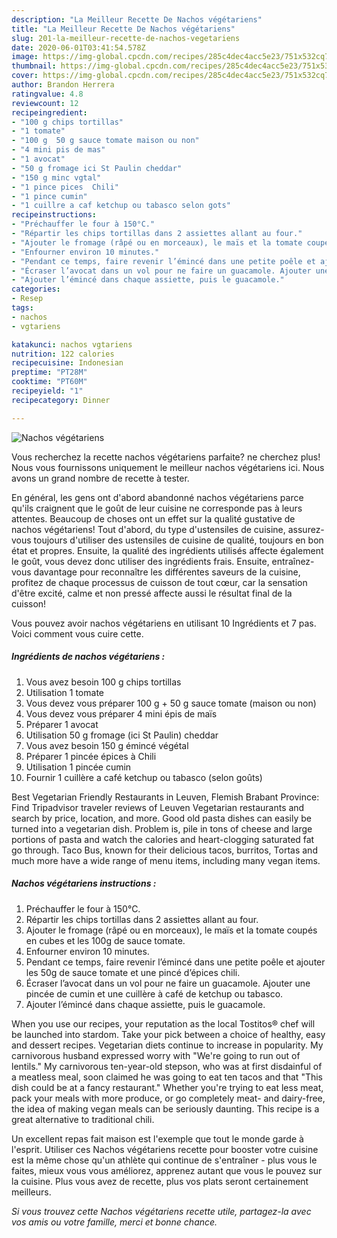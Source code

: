 ```yaml
---
description: "La Meilleur Recette De Nachos végétariens"
title: "La Meilleur Recette De Nachos végétariens"
slug: 201-la-meilleur-recette-de-nachos-vegetariens
date: 2020-06-01T03:41:54.578Z
image: https://img-global.cpcdn.com/recipes/285c4dec4acc5e23/751x532cq70/nachos-vegetariens-photo-principale-de-la-recette.jpg
thumbnail: https://img-global.cpcdn.com/recipes/285c4dec4acc5e23/751x532cq70/nachos-vegetariens-photo-principale-de-la-recette.jpg
cover: https://img-global.cpcdn.com/recipes/285c4dec4acc5e23/751x532cq70/nachos-vegetariens-photo-principale-de-la-recette.jpg
author: Brandon Herrera
ratingvalue: 4.8
reviewcount: 12
recipeingredient:
- "100 g chips tortillas"
- "1 tomate"
- "100 g  50 g sauce tomate maison ou non"
- "4 mini pis de mas"
- "1 avocat"
- "50 g fromage ici St Paulin cheddar"
- "150 g minc vgtal"
- "1 pince pices  Chili"
- "1 pince cumin"
- "1 cuillre a caf ketchup ou tabasco selon gots"
recipeinstructions:
- "Préchauffer le four à 150°C."
- "Répartir les chips tortillas dans 2 assiettes allant au four."
- "Ajouter le fromage (râpé ou en morceaux), le maïs et la tomate coupés en cubes et les 100g de sauce tomate."
- "Enfourner environ 10 minutes."
- "Pendant ce temps, faire revenir l’émincé dans une petite poêle et ajouter les 50g de sauce tomate et une pincé d’épices chili."
- "Écraser l’avocat dans un vol pour ne faire un guacamole. Ajouter une pincée de cumin et une cuillère à café de ketchup ou tabasco."
- "Ajouter l’émincé dans chaque assiette, puis le guacamole."
categories:
- Resep
tags:
- nachos
- vgtariens

katakunci: nachos vgtariens 
nutrition: 122 calories
recipecuisine: Indonesian
preptime: "PT28M"
cooktime: "PT60M"
recipeyield: "1"
recipecategory: Dinner

---
```



![Nachos végétariens](https://img-global.cpcdn.com/recipes/285c4dec4acc5e23/751x532cq70/nachos-vegetariens-photo-principale-de-la-recette.jpg)

Vous recherchez la recette nachos végétariens parfaite? ne cherchez plus! Nous vous fournissons uniquement le meilleur nachos végétariens ici. Nous avons un grand nombre de recette à tester.

En général, les gens ont d'abord abandonné nachos végétariens parce qu'ils craignent que le goût de leur cuisine ne corresponde pas à leurs attentes. Beaucoup de choses ont un effet sur la qualité gustative de nachos végétariens! Tout d'abord, du type d'ustensiles de cuisine, assurez-vous toujours d'utiliser des ustensiles de cuisine de qualité, toujours en bon état et propres. Ensuite, la qualité des ingrédients utilisés affecte également le goût, vous devez donc utiliser des ingrédients frais. Ensuite, entraînez-vous davantage pour reconnaître les différentes saveurs de la cuisine, profitez de chaque processus de cuisson de tout cœur, car la sensation d'être excité, calme et non pressé affecte aussi le résultat final de la cuisson!

<!--inarticleads1-->

Vous pouvez avoir nachos végétariens en utilisant 10 Ingrédients et 7 pas. Voici comment vous cuire cette.

##### Ingrédients de nachos végétariens :

1. Vous avez besoin 100 g chips tortillas
1. Utilisation 1 tomate
1. Vous devez vous préparer 100 g + 50 g sauce tomate (maison ou non)
1. Vous devez vous préparer 4 mini épis de maïs
1. Préparer 1 avocat
1. Utilisation 50 g fromage (ici St Paulin) cheddar
1. Vous avez besoin 150 g émincé végétal
1. Préparer 1 pincée épices à Chili
1. Utilisation 1 pincée cumin
1. Fournir 1 cuillère a café ketchup ou tabasco (selon goûts)


Best Vegetarian Friendly Restaurants in Leuven, Flemish Brabant Province: Find Tripadvisor traveler reviews of Leuven Vegetarian restaurants and search by price, location, and more. Good old pasta dishes can easily be turned into a vegetarian dish. Problem is, pile in tons of cheese and large portions of pasta and watch the calories and heart-clogging saturated fat go through. Taco Bus, known for their delicious tacos, burritos, Tortas and much more have a wide range of menu items, including many vegan items. 

<!--inarticleads2-->

##### Nachos végétariens instructions :

1. Préchauffer le four à 150°C.
1. Répartir les chips tortillas dans 2 assiettes allant au four.
1. Ajouter le fromage (râpé ou en morceaux), le maïs et la tomate coupés en cubes et les 100g de sauce tomate.
1. Enfourner environ 10 minutes.
1. Pendant ce temps, faire revenir l’émincé dans une petite poêle et ajouter les 50g de sauce tomate et une pincé d’épices chili.
1. Écraser l’avocat dans un vol pour ne faire un guacamole. Ajouter une pincée de cumin et une cuillère à café de ketchup ou tabasco.
1. Ajouter l’émincé dans chaque assiette, puis le guacamole.


When you use our recipes, your reputation as the local Tostitos® chef will be launched into stardom. Take your pick between a choice of healthy, easy and dessert recipes. Vegetarian diets continue to increase in popularity. My carnivorous husband expressed worry with &#34;We&#39;re going to run out of lentils.&#34; My carnivorous ten-year-old stepson, who was at first disdainful of a meatless meal, soon claimed he was going to eat ten tacos and that &#34;This dish could be at a fancy restaurant.&#34; Whether you&#39;re trying to eat less meat, pack your meals with more produce, or go completely meat- and dairy-free, the idea of making vegan meals can be seriously daunting. This recipe is a great alternative to traditional chili. 

<!--inarticleads1-->

<p>
Un excellent repas fait maison est l'exemple que tout le monde garde à l'esprit. Utiliser ces Nachos végétariens recette pour booster votre cuisine est la même chose qu'un athlète qui continue de s'entraîner - plus vous le faites, mieux vous vous améliorez, apprenez autant que vous le pouvez sur la cuisine. Plus vous avez de recette, plus vos plats seront certainement meilleurs.
</p>

<p>
<i>Si vous trouvez cette Nachos végétariens recette utile, partagez-la avec vos amis ou votre famille, merci et bonne chance.</i>
</p>
